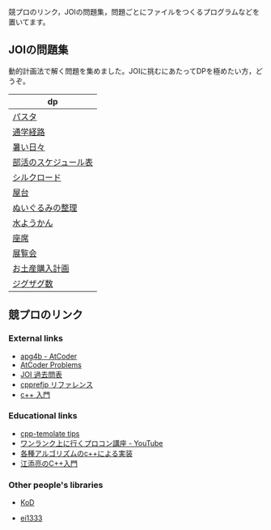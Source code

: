 競プロのリンク，JOIの問題集，問題ごとにファイルをつくるプログラムなどを置いてます。


## JOIの問題集
動的計画法で解く問題を集めました。JOIに挑むにあたってDPを極めたい方，どうぞ。

| dp                                                                              	|
|---------------------------------------------------------------------------------	|
| [パスタ](https://atcoder.jp/contests/joi2012yo/tasks/joi2012yo_d)                 	|    
| [通学経路](https://atcoder.jp/contests/joi2007yo/tasks/joi2007yo_f)                |  
| [暑い日々](https://atcoder.jp/contests/joi2013yo/tasks/joi2013yo_d)                |    
| [部活のスケジュール表](https://atcoder.jp/contests/joi2014yo/tasks/joi2014yo_d)       |       	
| [シルクロード](https://atcoder.jp/contests/joi2015yo/tasks/joi2015yo_d)             |  
| [屋台](https://atcoder.jp/contests/joi2016yo/tasks/joi2016yo_f)                   |   	
| [ぬいぐるみの整理](https://atcoder.jp/contests/joi2017yo/tasks/joi2017yo_d)         |       	
| [水ようかん](https://atcoder.jp/contests/joi2018yo/tasks/joi2018_yo_d)             |      
| [座席](https://atcoder.jp/contests/joi2019yo/tasks/joi2019_yo_f)                  |   	
| [展覧会](https://atcoder.jp/contests/joi2019ho/tasks/joi2019ho_b)                 |    
| [お土産購入計画](https://atcoder.jp/contests/joi2013yo/tasks/joi2013yo_f)           |       	
| [ジグザグ数](https://atcoder.jp/contests/joi2012yo/tasks/joi2012yo_f)               |      


## 競プロのリンク


### External links

- [apg4b - AtCoder](https://atcoder.jp/contests/APG4b)      
- [AtCoder Problems](https://kenkoooo.com/atcoder/#/table/)     
- [JOI 過去問表](https://beta-joi.goodbaton.com/)    
- [cpprefjp リファレンス](https://cpprefjp.github.io/reference.html)   
- [c++ 入門](https://kaworu.jpn.org/cpp/メインページ)


### Educational links
- [cpp-temolate tips](https://github.com/kurokoji/.cpp-Template/wiki)      
- [ワンランク上に行くプロコン講座 - YouTube](https://www.youtube.com/watch?v=_Je4rukUcqE)   
- [各種アルゴリズムのc++による実装](http://www.prefield.com/algorithm/)
- [江添亮のC++入門](https://ezoeryou.github.io/cpp-intro/#cヒッチハイクガイド)

### Other people's libraries

- [KoD](https://github.com/KodamaD/Competitive_Programming_Libraries)

- [ei1333](https://github.com/ei1333/library)


